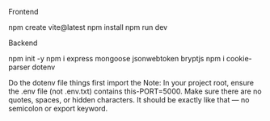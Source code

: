 Frontend

npm create vite@latest
npm install
npm run dev

Backend

npm init -y
npm i express mongoose jsonwebtoken bryptjs
npm i cookie-parser dotenv

Do the dotenv file things first import the 
Note: In your project root, ensure the .env file (not .env.txt) contains this-PORT=5000. Make sure there are no quotes, spaces, or hidden characters. It should be exactly like that — no semicolon or export keyword. 

